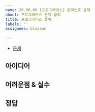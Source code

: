 ```yaml
---
name: 20.00.00 [프로그래머스] 문제번호 문제
about: 프로그래머스 문제 풀이
title: 프로그래머스 풀이
labels: ''
assignees: blossun

---
```


- [문제]()

## 아이디어

## 어려운점 & 실수

## 정답
```java

```
